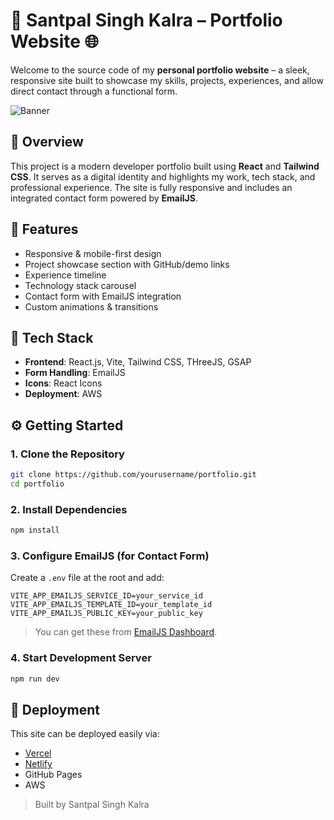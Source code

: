 
# 🚀 Santpal Singh Kalra – Portfolio Website 🌐

Welcome to the source code of my **personal portfolio website** – a sleek, responsive site built to showcase my skills, projects, experiences, and allow direct contact through a functional form.

![Banner](https://capsule-render.vercel.app/api?type=waving&color=gradient&customColorList=6,11,20&height=160&section=header&text=Santpal%20Singh%20Kalra&fontSize=36&fontColor=ffffff)

## 📌 Overview

This project is a modern developer portfolio built using **React** and **Tailwind CSS**. It serves as a digital identity and highlights my work, tech stack, and professional experience. The site is fully responsive and includes an integrated contact form powered by **EmailJS**.

## 🌟 Features

- Responsive & mobile-first design
- Project showcase section with GitHub/demo links
- Experience timeline
- Technology stack carousel
- Contact form with EmailJS integration
- Custom animations & transitions

## 🧪 Tech Stack

- **Frontend**: React.js, Vite, Tailwind CSS, THreeJS, GSAP
- **Form Handling**: EmailJS
- **Icons**: React Icons
- **Deployment**: AWS






## ⚙️ Getting Started

### 1. Clone the Repository

```bash
git clone https://github.com/yourusername/portfolio.git
cd portfolio
```

### 2. Install Dependencies

```bash
npm install
```

### 3. Configure EmailJS (for Contact Form)

Create a `.env` file at the root and add:

```env
VITE_APP_EMAILJS_SERVICE_ID=your_service_id
VITE_APP_EMAILJS_TEMPLATE_ID=your_template_id
VITE_APP_EMAILJS_PUBLIC_KEY=your_public_key
```

> You can get these from [EmailJS Dashboard](https://dashboard.emailjs.com/).

### 4. Start Development Server

```bash
npm run dev
```

## 🚀 Deployment

This site can be deployed easily via:

- [Vercel](https://vercel.com/)
- [Netlify](https://www.netlify.com/)
- GitHub Pages
- AWS




> Built by Santpal Singh Kalra
